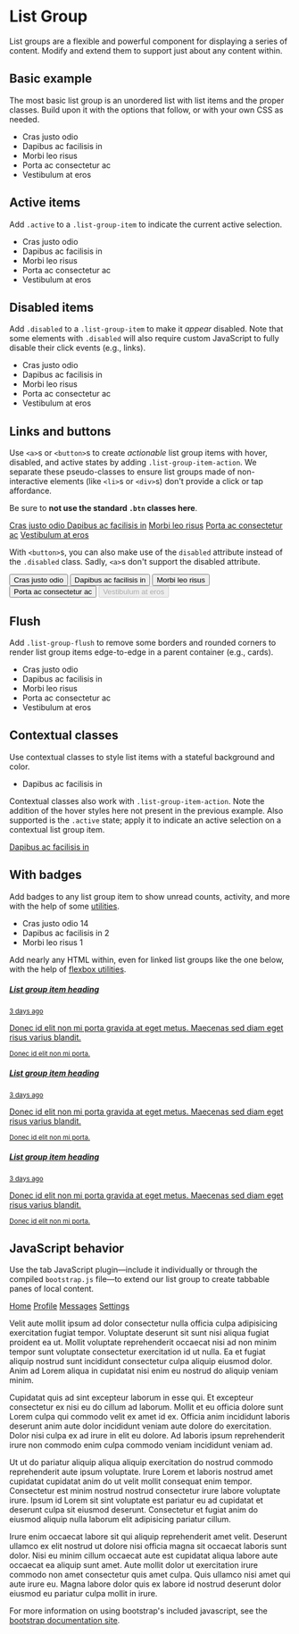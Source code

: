 # List Group

<p class="lead">List groups are a flexible and powerful component for displaying a series of content. Modify and extend them to support just about any content within.</p>

## Basic example

The most basic list group is an unordered list with list items and the proper classes. Build upon it with the options that follow, or with your own CSS as needed.

<example>
    <ul class="list-group">
        <li class="list-group-item">Cras justo odio</li>
        <li class="list-group-item">Dapibus ac facilisis in</li>
        <li class="list-group-item">Morbi leo risus</li>
        <li class="list-group-item">Porta ac consectetur ac</li>
        <li class="list-group-item">Vestibulum at eros</li>
    </ul>
</example>

## Active items

Add `.active` to a `.list-group-item` to indicate the current active selection.

<example>
    <ul class="list-group">
        <li class="list-group-item active">Cras justo odio</li>
        <li class="list-group-item">Dapibus ac facilisis in</li>
        <li class="list-group-item">Morbi leo risus</li>
        <li class="list-group-item">Porta ac consectetur ac</li>
        <li class="list-group-item">Vestibulum at eros</li>
    </ul>
</example>

## Disabled items

Add `.disabled` to a `.list-group-item` to make it _appear_ disabled. Note that some elements with `.disabled` will also require custom JavaScript to fully disable their click events (e.g., links).

<example>
    <ul class="list-group">
        <li class="list-group-item disabled">Cras justo odio</li>
        <li class="list-group-item">Dapibus ac facilisis in</li>
        <li class="list-group-item">Morbi leo risus</li>
        <li class="list-group-item">Porta ac consectetur ac</li>
        <li class="list-group-item">Vestibulum at eros</li>
    </ul>
</example>

## Links and buttons

Use `<a>`s or `<button>`s to create _actionable_ list group items with hover, disabled, and active states by adding `.list-group-item-action`. We separate these pseudo-classes to ensure list groups made of non-interactive elements (like `<li>`s or `<div>`s) don't provide a click or tap affordance.

Be sure to **not use the standard `.btn` classes here**.

<example>
    <div class="list-group">
        <a href="#" class="list-group-item list-group-item-action active">
            Cras justo odio
        </a>
        <a href="#" class="list-group-item list-group-item-action">Dapibus ac facilisis in</a>
        <a href="#" class="list-group-item list-group-item-action">Morbi leo risus</a>
        <a href="#" class="list-group-item list-group-item-action">Porta ac consectetur ac</a>
        <a href="#" class="list-group-item list-group-item-action disabled">Vestibulum at eros</a>
    </div>
</example>

With `<button>`s, you can also make use of the `disabled` attribute instead of the `.disabled` class. Sadly, `<a>`s don't support the disabled attribute.

<example>
    <div class="list-group">
        <button type="button" class="list-group-item list-group-item-action active">
            Cras justo odio
        </button>
        <button type="button" class="list-group-item list-group-item-action">Dapibus ac facilisis in</button>
        <button type="button" class="list-group-item list-group-item-action">Morbi leo risus</button>
        <button type="button" class="list-group-item list-group-item-action">Porta ac consectetur ac</button>
        <button type="button" class="list-group-item list-group-item-action" disabled>Vestibulum at eros</button>
    </div>
</example>

## Flush

Add `.list-group-flush` to remove some borders and rounded corners to render list group items edge-to-edge in a parent container (e.g., cards).

<example>
    <ul class="list-group list-group-flush">
        <li class="list-group-item">Cras justo odio</li>
        <li class="list-group-item">Dapibus ac facilisis in</li>
        <li class="list-group-item">Morbi leo risus</li>
        <li class="list-group-item">Porta ac consectetur ac</li>
        <li class="list-group-item">Vestibulum at eros</li>
    </ul>
</example>

## Contextual classes

Use contextual classes to style list items with a stateful background and color.

<example>
    <ul class="list-group">
        <li class="list-group-item">Dapibus ac facilisis in</li>
        <!-- <li v-for="(color,key) in colors" :key="key" 
        class="list-group-item" :class="['list-group-item-' + color]">
            A simple {{ color }} list group item
        </li> -->
    </ul>
</example>

Contextual classes also work with `.list-group-item-action`. Note the addition of the hover styles here not present in the previous example. Also supported is the `.active` state; apply it to indicate an active selection on a contextual list group item.

<example>
    <div class="list-group">
        <a href="#" class="list-group-item list-group-item-action">Dapibus ac facilisis in</a>
        <!-- <a v-for="(color,key) in colors" :key="key" 
        class="list-group-item list-group-item-action" :class="['list-group-item-' + color]">
            A simple {{ color }} list group item
        </a> -->
    </div>
</example>

## With badges

Add badges to any list group item to show unread counts, activity, and more with the help of some [utilities]().

<example>
    <ul class="list-group">
        <li class="list-group-item d-flex justify-content-between align-items-center">
            Cras justo odio
            <span class="badge badge-primary badge-pill">14</span>
        </li>
        <li class="list-group-item d-flex justify-content-between align-items-center">
            Dapibus ac facilisis in
            <span class="badge badge-primary badge-pill">2</span>
        </li>
        <li class="list-group-item d-flex justify-content-between align-items-center">
            Morbi leo risus
            <span class="badge badge-primary badge-pill">1</span>
        </li>
    </ul>
</example>

Add nearly any HTML within, even for linked list groups like the one below, with the help of [flexbox utilities]().

<example>
<div class="list-group">
    <a href="#" class="list-group-item list-group-item-action flex-column align-items-start active">
        <div class="d-flex w-100 justify-content-between">
            <h5 class="mb-1">List group item heading</h5>
            <small>3 days ago</small>
        </div>
        <p class="mb-1">Donec id elit non mi porta gravida at eget metus. Maecenas sed diam eget risus varius blandit.</p>
        <small>Donec id elit non mi porta.</small>
    </a>
    <a href="#" class="list-group-item list-group-item-action flex-column align-items-start">
        <div class="d-flex w-100 justify-content-between">
            <h5 class="mb-1">List group item heading</h5>
            <small class="text-muted">3 days ago</small>
        </div>
        <p class="mb-1">Donec id elit non mi porta gravida at eget metus. Maecenas sed diam eget risus varius blandit.</p>
        <small class="text-muted">Donec id elit non mi porta.</small>
    </a>
    <a href="#" class="list-group-item list-group-item-action flex-column align-items-start">
        <div class="d-flex w-100 justify-content-between">
            <h5 class="mb-1">List group item heading</h5>
            <small class="text-muted">3 days ago</small>
        </div>
        <p class="mb-1">Donec id elit non mi porta gravida at eget metus. Maecenas sed diam eget risus varius blandit.</p>
        <small class="text-muted">Donec id elit non mi porta.</small>
    </a>
</div>
</example>

## JavaScript behavior

Use the tab JavaScript plugin—include it individually or through the compiled `bootstrap.js` file—to extend our list group to create tabbable panes of local content.

<example>
<div class="bd-example" role="tabpanel">
  <div class="row">
    <div class="col-4">
      <div class="list-group" id="list-tab" role="tablist">
        <a class="list-group-item list-group-item-action active" id="list-home-list" data-toggle="tab" href="#list-home" role="tab" aria-controls="list-home">Home</a>
        <a class="list-group-item list-group-item-action" id="list-profile-list" data-toggle="tab" href="#list-profile" role="tab" aria-controls="list-profile">Profile</a>
        <a class="list-group-item list-group-item-action" id="list-messages-list" data-toggle="tab" href="#list-messages" role="tab" aria-controls="list-messages">Messages</a>
        <a class="list-group-item list-group-item-action" id="list-settings-list" data-toggle="tab" href="#list-settings" role="tab" aria-controls="list-settings">Settings</a>
      </div>
    </div>
    <div class="col-8">
      <div class="tab-content" id="nav-tabContent">
        <div class="tab-pane fade show active" id="list-home" role="tabpanel" aria-labelledby="list-home-list">
          <p>Velit aute mollit ipsum ad dolor consectetur nulla officia culpa adipisicing exercitation fugiat tempor. Voluptate deserunt sit sunt nisi aliqua fugiat proident ea ut. Mollit voluptate reprehenderit occaecat nisi ad non minim tempor sunt voluptate consectetur exercitation id ut nulla. Ea et fugiat aliquip nostrud sunt incididunt consectetur culpa aliquip eiusmod dolor. Anim ad Lorem aliqua in cupidatat nisi enim eu nostrud do aliquip veniam minim.</p>
        </div>
        <div class="tab-pane fade" id="list-profile" role="tabpanel" aria-labelledby="list-profile-list">
          <p>Cupidatat quis ad sint excepteur laborum in esse qui. Et excepteur consectetur ex nisi eu do cillum ad laborum. Mollit et eu officia dolore sunt Lorem culpa qui commodo velit ex amet id ex. Officia anim incididunt laboris deserunt anim aute dolor incididunt veniam aute dolore do exercitation. Dolor nisi culpa ex ad irure in elit eu dolore. Ad laboris ipsum reprehenderit irure non commodo enim culpa commodo veniam incididunt veniam ad.</p>
        </div>
        <div class="tab-pane fade" id="list-messages" role="tabpanel" aria-labelledby="list-messages-list">
          <p>Ut ut do pariatur aliquip aliqua aliquip exercitation do nostrud commodo reprehenderit aute ipsum voluptate. Irure Lorem et laboris nostrud amet cupidatat cupidatat anim do ut velit mollit consequat enim tempor. Consectetur est minim nostrud nostrud consectetur irure labore voluptate irure. Ipsum id Lorem sit sint voluptate est pariatur eu ad cupidatat et deserunt culpa sit eiusmod deserunt. Consectetur et fugiat anim do eiusmod aliquip nulla laborum elit adipisicing pariatur cillum.</p>
        </div>
        <div class="tab-pane fade" id="list-settings" role="tabpanel" aria-labelledby="list-settings-list">
          <p>Irure enim occaecat labore sit qui aliquip reprehenderit amet velit. Deserunt ullamco ex elit nostrud ut dolore nisi officia magna sit occaecat laboris sunt dolor. Nisi eu minim cillum occaecat aute est cupidatat aliqua labore aute occaecat ea aliquip sunt amet. Aute mollit dolor ut exercitation irure commodo non amet consectetur quis amet culpa. Quis ullamco nisi amet qui aute irure eu. Magna labore dolor quis ex labore id nostrud deserunt dolor eiusmod eu pariatur culpa mollit in irure.</p>
        </div>
      </div>
    </div>
  </div>
</div>
</example>

For more information on using bootstrap's included javascript, see the [bootstrap documentation site](http://getbootstrap.com/docs/4.1/components/list-group/#javascript-behavior).
